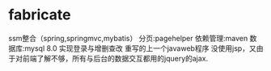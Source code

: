 # fabricate
ssm整合（spring,springmvc,mybatis）
分页:pagehelper
依赖管理:maven
数据库:mysql 8.0
实现登录与增删查改
重写的上一个javaweb程序
没使用jsp，又由于对前端了解不够，所有与后台的数据交互都用的jquery的ajax.


